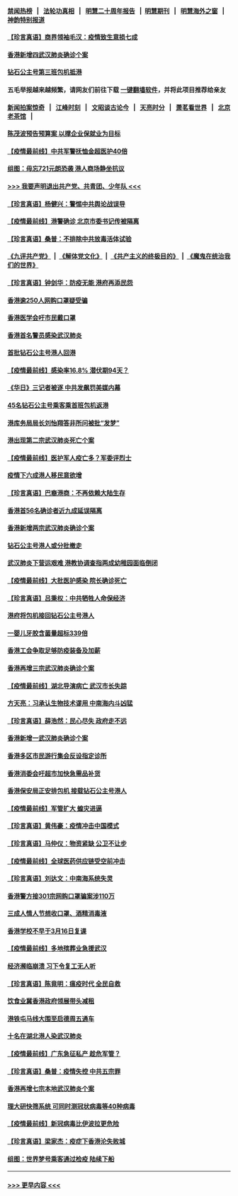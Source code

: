 #### [禁闻热榜](热点新闻.md?=0)  &nbsp;&nbsp;|&nbsp;&nbsp; [法轮功真相](https://github.com/gfw-breaker/truth/blob/master/README.md?=0) &nbsp;&nbsp;|&nbsp;&nbsp; [明慧二十周年报告](https://github.com/gfw-breaker/mh-reports/blob/master/README.md?=0) &nbsp;&nbsp;|&nbsp;&nbsp;[明慧期刊](https://github.com/gfw-breaker/mh-qikan) &nbsp;&nbsp;|&nbsp;&nbsp; [明慧海外之窗](https://github.com/gfw-breaker/mh-news/blob/master/README.md?=0) &nbsp;&nbsp;|&nbsp;&nbsp; [神韵特别报道](https://github.com/gfw-breaker/mh-news/blob/master/shenyun.md?=0)
#### [【珍言真语】商界领袖毛汉：疫情致生意损七成](../pages/nsc415/n11890348.md?t=02241631) 
#### [香港新增四武汉肺炎确诊个案](../pages/nsc415/n11890610.md?t=02241631) 
#### [钻石公主号第三班包机抵港](../pages/nsc415/n11890645.md?t=02241631) 
#### 五毛举报越来越频繁，请网友们前往下载 [一键翻墙软件](https://github.com/gfw-breaker/ssr-accounts)，并将此项目推荐给亲友
#### [新闻拍案惊奇](https://github.com/gfw-breaker/banned-news/blob/master/pages/link4.md) &nbsp;&nbsp;|&nbsp;&nbsp; [江峰时刻](https://github.com/gfw-breaker/banned-news/blob/master/pages/link4.md) &nbsp;&nbsp;|&nbsp;&nbsp; [文昭谈古论今](https://github.com/gfw-breaker/banned-news/blob/master/pages/link4.md) &nbsp;&nbsp;|&nbsp;&nbsp; [天亮时分](https://github.com/gfw-breaker/banned-news/blob/master/pages/link4.md) &nbsp;&nbsp;|&nbsp;&nbsp; [萧茗看世界](https://github.com/gfw-breaker/banned-news/blob/master/pages/link4.md) &nbsp;&nbsp;|&nbsp;&nbsp; [北京老茶馆](https://github.com/gfw-breaker/banned-news/blob/master/pages/link4.md) &nbsp;&nbsp;|&nbsp;&nbsp; 
#### [陈茂波预告预算案 以撑企业保就业为目标](../pages/nsc415/n11890574.md?t=02241631) 
#### [【疫情最前线】中共军警抚恤金超医护40倍](../pages/nsc415/n11890458.md?t=02241631) 
#### [组图：毋忘721元朗恐袭 港人商场静坐抗议](../pages/nsc415/n11876882.md?t=02241631) 
#### [>>> 我要声明退出共产党、共青团、少年队 <<<](https://github.com/begood0513/goodnews/blob/master/quit/letter.md) 
#### [【珍言真语】杨健兴：警惕中共舆论战误导](../pages/nsc415/n11888131.md?t=02241631) 
#### [【疫情最前线】港警确诊 北京市委书记传被隔离](../pages/nsc415/n11886872.md?t=02241631) 
#### [【珍言真语】桑普：不排除中共放毒活体试验](../pages/nsc415/n11886832.md?t=02241631) 
#### [《九评共产党》](https://github.com/begood0513/9ping.md/blob/master/README.md) &nbsp;|&nbsp; [《解体党文化》](../../../../jtdwh.md/blob/master/README.md)  &nbsp;|&nbsp; [《共产主义的终极目的》](../../../../gczydzjmd.md/blob/master/README.md) &nbsp;|&nbsp; [《魔鬼在统治我们的世界》](../../../../mgztzwmdsj.md/blob/master/README.md) 
#### [【珍言真语】钟剑华：防疫无能 港府再添民怨](../pages/nsc415/n11884504.md?t=02241631) 
#### [香港逾250人网购口罩疑受骗](../pages/nsc415/n11884388.md?t=02241631) 
#### [香港医学会吁市民戴口罩](../pages/nsc415/n11884367.md?t=02241631) 
#### [香港首名警员感染武汉肺炎](../pages/nsc415/n11884357.md?t=02241631) 
#### [首批钻石公主号港人回港](../pages/nsc415/n11884333.md?t=02241631) 
#### [【疫情最前线】感染率16.8% 潜伏期94天？](../pages/nsc415/n11884256.md?t=02241631) 
#### [《华日》三记者被逐 中共发飙罚美媒内幕](../pages/nsc415/n11884184.md?t=02241631) 
#### [45名钻石公主号乘客乘首班包机返港](../pages/nsc415/n11881770.md?t=02241631) 
#### [港库务局局长刘怡翔答非所问被批“发梦”](../pages/nsc415/n11881752.md?t=02241631) 
#### [港出现第二宗武汉肺炎死亡个案](../pages/nsc415/n11881736.md?t=02241631) 
#### [【疫情最前线】医护军人疫亡多？军委评烈士](../pages/nsc415/n11881655.md?t=02241631) 
#### [疫情下六成港人移民意欲增](../pages/nsc415/n11881699.md?t=02241631) 
#### [【珍言真语】巴裔港商：不再依赖大陆生存](../pages/nsc415/n11881126.md?t=02241631) 
#### [香港首56名确诊者近九成延误隔离](../pages/nsc415/n11879079.md?t=02241631) 
#### [香港新增两宗武汉肺炎确诊个案](../pages/nsc415/n11879064.md?t=02241631) 
#### [钻石公主号港人或分批撤走](../pages/nsc415/n11879029.md?t=02241631) 
#### [武汉肺炎下营运艰难 港教协调查指两成幼稚园面临倒闭](../pages/nsc415/n11878989.md?t=02241631) 
#### [【疫情最前线】大批医护感染 院长确诊死亡](../pages/nsc415/n11878595.md?t=02241631) 
#### [【珍言真语】吕秉权：中共牺牲人命保经济](../pages/nsc415/n11878390.md?t=02241631) 
#### [港府将包机接回钻石公主号港人](../pages/nsc415/n11876352.md?t=02241631) 
#### [一婴儿牙胶含菌量超标339倍](../pages/nsc415/n11876336.md?t=02241631) 
#### [香港工会争取足够防疫装备及加薪](../pages/nsc415/n11876313.md?t=02241631) 
#### [香港再增三宗武汉肺炎确诊个案](../pages/nsc415/n11876297.md?t=02241631) 
#### [【疫情最前线】湖北导演病亡 武汉市长失踪](../pages/nsc415/n11876272.md?t=02241631) 
#### [方天亮：习承认生物技术谬用 中南海内斗凶猛](../pages/nsc415/n11873679.md?t=02241631) 
#### [【珍言真语】薛浩然：民心尽失 政府走不远](../pages/nsc415/n11875838.md?t=02241631) 
#### [香港新增一武汉肺炎确诊个案](../pages/nsc415/n11874044.md?t=02241631) 
#### [香港多区市民游行集会反设指定诊所](../pages/nsc415/n11874017.md?t=02241631) 
#### [香港消委会吁超市加快急需品补货](../pages/nsc415/n11874003.md?t=02241631) 
#### [香港保安局正安排包机 接载钻石公主号港人](../pages/nsc415/n11873932.md?t=02241631) 
#### [【疫情最前线】军管扩大 蝗灾进逼](../pages/nsc415/n11873780.md?t=02241631) 
#### [【珍言真语】黄伟豪：疫情冲击中国模式](../pages/nsc415/n11873482.md?t=02241631) 
#### [【珍言真语】马仲仪：物资紧缺 公卫不让步](../pages/nsc415/n11872315.md?t=02241631) 
#### [【疫情最前线】全球医药供应链受空前冲击](../pages/nsc415/n11869614.md?t=02241631) 
#### [【珍言真语】刘达文：中南海系统失灵](../pages/nsc415/n11869465.md?t=02241631) 
#### [香港警方接301宗网购口罩骗案涉110万](../pages/nsc415/n11867572.md?t=02241631) 
#### [三成人情人节想收口罩、酒精消毒液](../pages/nsc415/n11867523.md?t=02241631) 
#### [香港学校不早于3月16日复课](../pages/nsc415/n11867498.md?t=02241631) 
#### [【疫情最前线】多地殡葬业急援武汉](../pages/nsc415/n11866914.md?t=02241631) 
#### [经济濒临崩溃 习下令复工无人听](../pages/nsc415/n11867269.md?t=02241631) 
#### [【珍言真语】陈竟明：瘟疫时代 全民自救](../pages/nsc415/n11866765.md?t=02241631) 
#### [饮食业冀香港政府领展带头减租](../pages/nsc415/n11864876.md?t=02241631) 
#### [港铁屯马线大围至启德周五通车](../pages/nsc415/n11864842.md?t=02241631) 
#### [十名在湖北港人染武汉肺炎](../pages/nsc415/n11864807.md?t=02241631) 
#### [【疫情最前线】广东急征私产 趁危军管？](../pages/nsc415/n11864205.md?t=02241631) 
#### [【珍言真语】桑普：疫情失控 中共五宗罪](../pages/nsc415/n11864157.md?t=02241631) 
#### [香港再增七宗本地武汉肺炎个案](../pages/nsc415/n11862405.md?t=02241631) 
#### [理大研快筛系统 可同时测冠状病毒等40种病毒](../pages/nsc415/n11862376.md?t=02241631) 
#### [【疫情最前线】新冠病毒比伊波拉更危险](../pages/nsc415/n11862199.md?t=02241631) 
#### [【珍言真语】梁家杰：疫症下香港沦失败城](../pages/nsc415/n11861588.md?t=02241631) 
#### [组图：世界梦号乘客通过检疫 陆续下船](../pages/nsc415/n11858302.md?t=02241631) 

----
#### [ >>> 更早内容 <<< ](../indexes/nsc415-earlier.md)
